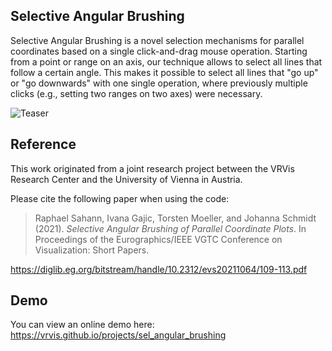 ## Selective Angular Brushing

Selective Angular Brushing is a novel selection mechanisms for parallel coordinates based on a single click-and-drag mouse operation. Starting from a point or range on an axis, our technique allows to select all lines that follow a certain angle. This makes it possible to select all lines that "go up" or "go downwards" with one single operation, where previously multiple clicks (e.g., setting two ranges on two axes) were necessary.

![Teaser](https://johanna-schmidt.github.io/selective-angular-brushing/teaser.png)

## Reference

This work originated from a joint research project between the VRVis Research Center and the University of Vienna in Austria.

Please cite the following paper when using the code:

> Raphael Sahann, Ivana Gajic, Torsten Moeller, and Johanna Schmidt (2021).
> *Selective Angular Brushing of Parallel Coordinate Plots*.
> In Proceedings of the Eurographics/IEEE VGTC Conference on Visualization: Short Papers.

https://diglib.eg.org/bitstream/handle/10.2312/evs20211064/109-113.pdf

## Demo

You can view an online demo here:
https://vrvis.github.io/projects/sel_angular_brushing

